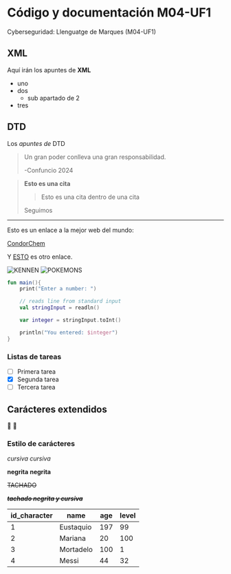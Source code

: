 # Código y documentación M04-UF1
Cyberseguridad: Llenguatge de Marques (M04-UF1)

## XML
Aquí irán los apuntes de **XML**

* uno
* dos
	* sub apartado de 2
* tres

## DTD
Los _apuntes de_ DTD

> Un gran poder conlleva
> una gran responsabilidad.
>
> -Confuncio 2024

> **Esto es una cita**
>> Esto es una cita dentro de una cita
>
> Seguimos

---

Esto es un enlace a la mejor web del mundo:

[CondorChem](https://condorchem.com)

Y [ESTO](https://enti.cat) es otro enlace.

![KENNEN](https://static.wikia.nocookie.net/leagueoflegends/images/c/ca/Kennen_Render.png/revision/latest?cb=20200318223339)
![POKEMONS](https://todoestrategia.es/blog/wp-content/uploads/2023/01/Squirtle-Bulbasaur-Pokemon.jpg)
```kotlin
fun main(){
	print("Enter a number: ")

	// reads line from standard input
	val stringInput = readln()

	var integer = stringInput.toInt()

	println("You entered: $integer")
}
```

### Listas de tareas

- [ ] Primera tarea
- [X] Segunda tarea
- [ ] Tercera tarea

## Carácteres extendidos

:eggplant: :hot_face:

### Estilo de carácteres

*cursiva* _cursiva_

**negrita** __negrita__

~~TACHADO~~

~~***tachado negrita y cursiva***~~

| id_character | name | age | level |
| --- | --- | --- | --- |
| 1 | Eustaquio | 197 | 99 |
| 2 | Mariana | 20 | 100 |
| 3 | Mortadelo | 100 | 1 |
| 4 | Messi | 44 | 32 |